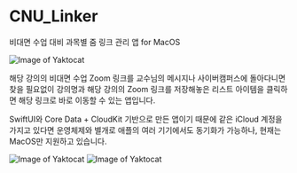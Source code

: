 # CNU_Linker
비대면 수업 대비 과목별 줌 링크 관리 앱 for MacOS


![Image of Yaktocat](https://github.com/eraser3031/Readme-Images/blob/master/CNU_Linker_Main.png)


해당 강의의 비대면 수업 Zoom 링크를 교수님의 메시지나 사이버캠퍼스에 돌아다니면 찾을 필요없이 강의명과 해당 강의의 Zoom 링크를 저장해놓은 리스트 아이템을 클릭하면
해당 링크로 바로 이동할 수 있는 앱입니다.

SwiftUI와 Core Data + CloudKit 기반으로 만든 앱이기 때문에 같은 iCloud 계정을 가지고 있다면 운영체제와 별개로 애플의 여러 기기에서도 동기화가 가능하나, 현재는 MacOS만 지원하고 있습니다.


![Image of Yaktocat](https://github.com/eraser3031/Readme-Images/blob/master/CNU_Linker_Sheet.png)
![Image of Yaktocat](https://github.com/eraser3031/Readme-Images/blob/master/CNU_Linker_DarkMode.png)
